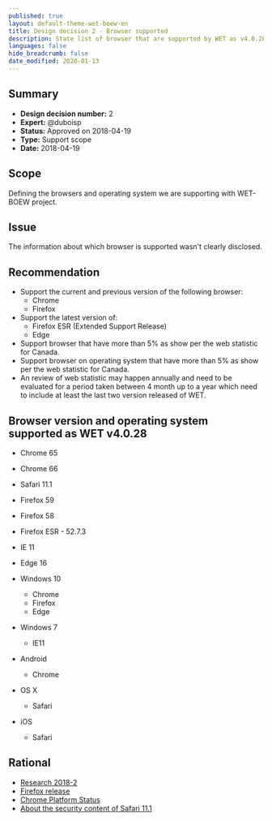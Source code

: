 ```yaml
---
published: true
layout: default-theme-wet-boew-en
title: Design decision 2 - Browser supported
description: State list of browser that are supported by WET as v4.0.28
languages: false
hide_breadcrumb: false
date_modified: 2020-01-13
---
```


## Summary

* **Design decision number:** 2
* **Expert:** @duboisp
* **Status:** Approved on 2018-04-19
* **Type:** Support scope
* **Date:** 2018-04-19

## Scope

Defining the browsers and operating system we are supporting with WET-BOEW project.

## Issue

The information about which browser is supported wasn't clearly disclosed.

## Recommendation

* Support the current and previous version of the following browser:
	* Chrome
	* Firefox
* Support the latest version of:
	* Firefox ESR (Extended Support Release)
	* Edge
* Support browser that have more than 5% as show per the web statistic for Canada.
* Support browser on operating system that have more than 5% as show per the web statistic for Canada.
* An review of web statistic may happen annually and need to be evaluated for a period taken between 4 month up to a year which need to include at least the last two version released of WET.

## Browser version and operating system supported as WET v4.0.28

* Chrome 65
* Chrome 66
* Safari 11.1
* Firefox 59
* Firefox 58
* Firefox ESR - 52.7.3
* IE 11
* Edge 16

* Windows 10
	* Chrome
	* Firefox
	* Edge
* Windows 7
	* IE11
* Android
	* Chrome
* OS X
	* Safari
* iOS
	* Safari

## Rational

* [Research 2018-2](http://wet-boew.github.io/wet-boew-documentation/research/2018-2-browser-usage.html)
* [Firefox release](https://www.mozilla.org/en-US/firefox/releases/)
* [Chrome Platform Status](https://www.chromestatus.com/features/schedule)
* [About the security content of Safari 11.1](https://support.apple.com/en-us/HT208695)
